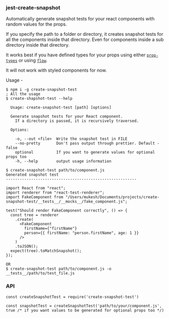 ### jest-create-snapshot

Automatically generate snapshot tests for your react components with random values for the props.

If you specify the path to a folder or directory, it creates snapshot tests for all the components inside that directory. Even for components inside a sub directory inside that directory.

It works best if you have defined types for your props using either [`prop-types`](https://www.npmjs.com/package/prop-types) or using [`flow`](http://flowtype.org/).

It will not work with styled components for now.

Usage -

```
$ npm i -g create-snapshot-test
; All the usage
$ create-shapshot-test --help

  Usage: create-snapshot-test [path] [options]

  Generate snapshot tests for your React component.
    If a directory is passed, it is recursively traversed.

  Options:

    -o, --out <file>  Write the snapshot test in FILE
    --no-pretty       Don't pass output through prettier. Default - false
    optional          If you want to generate values for optional props too
    -h, --help        output usage information

$ create-snapshot-test path/to/component.js
Generated snapshot test
---------------------------------------------------------

import React from "react";
import renderer from "react-test-renderer";
import FakeComponent from "/Users/mukesh/Documents/projects/create-snapshot-test/__tests__/__mocks__/fake_component.js";

test("Should render FakeComponent correctly", () => {
  const tree = renderer
    .create(
      <FakeComponent
        firstName={"firstName"}
        person={{ firstName: "person.firstName", age: 1 }}
      />
    )
    .toJSON();
  expect(tree).toMatchSnapshot();
});

OR
$ create-snapshot-test path/to/component.js -o __tests__/path/to/test_file.js
```

### API

```
const createSnapshotTest = require('create-snapshot-test')

const snapshotTest = createSnapshotTest('path/to/your/component.js', true /* if you want values to be generated for optional props too */)
```
